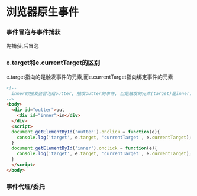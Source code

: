 # 浏览器原生事件

### 事件冒泡与事件捕获
先捕获,后冒泡

### e.target和e.currentTarget的区别
e.target指向的是触发事件的元素,而e.currentTarget指向绑定事件的元素

```html
<!--
  inner的触发会冒泡给outter, 触发outter的事件, 但是触发的元素(target)是inner, 绑定事件的元素(currentTarget)就是outter
-->
<body>
  <div id="outter">out
    <div id="inner">in</div>
  </div>
  <script>  
  document.getElementById('outter').onclick = function(e){
    console.log('target', e.target, 'currentTarget', e.currentTarget);
  }
  document.getElementById('inner').onclick = function(e){
    console.log('target', e.target, 'currentTarget', e.currentTarget);
  }
  </script>
</body>
```

### 事件代理/委托